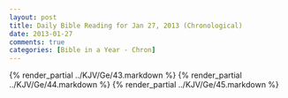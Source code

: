 ```yaml
---
layout: post
title: Daily Bible Reading for Jan 27, 2013 (Chronological)
date: 2013-01-27
comments: true
categories: [Bible in a Year - Chron]
---
```

{% render_partial ../KJV/Ge/43.markdown %}
{% render_partial ../KJV/Ge/44.markdown %}
{% render_partial ../KJV/Ge/45.markdown %}
